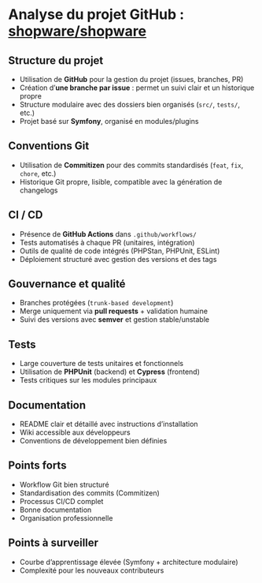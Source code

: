 # Analyse du projet GitHub : [shopware/shopware](https://github.com/shopware/shopware)

## Structure du projet

- Utilisation de **GitHub** pour la gestion du projet (issues, branches, PR)
- Création d’**une branche par issue** : permet un suivi clair et un historique propre
- Structure modulaire avec des dossiers bien organisés (`src/`, `tests/`, etc.)
- Projet basé sur **Symfony**, organisé en modules/plugins

## Conventions Git

- Utilisation de **Commitizen** pour des commits standardisés (`feat`, `fix`, `chore`, etc.)
- Historique Git propre, lisible, compatible avec la génération de changelogs

## CI / CD

- Présence de **GitHub Actions** dans `.github/workflows/`
- Tests automatisés à chaque PR (unitaires, intégration)
- Outils de qualité de code intégrés (PHPStan, PHPUnit, ESLint)
- Déploiement structuré avec gestion des versions et des tags

## Gouvernance et qualité

- Branches protégées (`trunk-based development`)
- Merge uniquement via **pull requests** + validation humaine
- Suivi des versions avec **semver** et gestion stable/unstable

## Tests

- Large couverture de tests unitaires et fonctionnels
- Utilisation de **PHPUnit** (backend) et **Cypress** (frontend)
- Tests critiques sur les modules principaux

## Documentation

- README clair et détaillé avec instructions d’installation
- Wiki accessible aux développeurs
- Conventions de développement bien définies

## Points forts

- Workflow Git bien structuré
- Standardisation des commits (Commitizen)
- Processus CI/CD complet
- Bonne documentation
- Organisation professionnelle

## Points à surveiller

- Courbe d’apprentissage élevée (Symfony + architecture modulaire)
- Complexité pour les nouveaux contributeurs